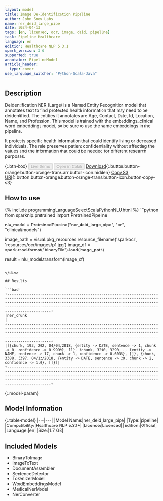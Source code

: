 ```yaml
---
layout: model
title: Image De-Identification Pipeline
author: John Snow Labs
name: ner_deid_large_pipe
date: 2024-04-13
tags: [en, licensed, ocr, image, deid, pipeline]
task: Pipeline Healthcare
language: en
edition: Healthcare NLP 5.3.1
spark_version: 3.0
supported: true
annotator: PipelineModel
article_header:
  type: cover
use_language_switcher: "Python-Scala-Java"
---
```


## Description

Deidentification NER (Large) is a Named Entity Recognition model that annotates text to find protected health information that may need to be deidentified. The entities it annotates are Age, Contact, Date, Id, Location, Name, and Profession. This model is trained with the embeddings_clinical word embeddings model, so be sure to use the same embeddings in the pipeline.

It protects specific health information that could identify living or deceased individuals. The rule preserves patient confidentiality without affecting the values and the information that could be needed for different research purposes.

{:.btn-box}
<button class="button button-orange" disabled>Live Demo</button>
<button class="button button-orange" disabled>Open in Colab</button>
[Download](https://s3.amazonaws.com/auxdata.johnsnowlabs.com/clinical/models/ner_deid_large_pipe_en_5.3.1_3.0_1713038644675.zip){:.button.button-orange.button-orange-trans.arr.button-icon.hidden}
[Copy S3 URI](s3://auxdata.johnsnowlabs.com/clinical/models/ner_deid_large_pipe_en_5.3.1_3.0_1713038644675.zip){:.button.button-orange.button-orange-trans.button-icon.button-copy-s3}

## How to use



<div class="tabs-box" markdown="1">
{% include programmingLanguageSelectScalaPythonNLU.html %}
```python
from sparknlp.pretrained import PretrainedPipeline

nlu_model = PretrainedPipeline("ner_deid_large_pipe", "en", "clinical/models")

image_path = visual.pkg_resources.resource_filename('sparkocr', 'resources/ocr/images/p1.jpg')
image_df = spark.read.format("binaryFile").load(image_path)

result = nlu_model.transform(image_df)
```

</div>

## Results

```bash
+------------------------------------------------------------------------------------------------------------------------------------------------------------------------------------------------------------------------------------------------------------------------------------------------------------+
|ner_chunk                                                                                                                                                                                                                                                                                                   |
+------------------------------------------------------------------------------------------------------------------------------------------------------------------------------------------------------------------------------------------------------------------------------------------------------------+
|[{chunk, 193, 202, 04/04/2018, {entity -> DATE, sentence -> 1, chunk -> 0, confidence -> 0.9999}, []}, {chunk, 3290, 3290, ., {entity -> NAME, sentence -> 17, chunk -> 1, confidence -> 0.6035}, []}, {chunk, 3388, 3397, 04/12/2018, {entity -> DATE, sentence -> 20, chunk -> 2, confidence -> 1.0}, []}]|
+------------------------------------------------------------------------------------------------------------------------------------------------------------------------------------------------------------------------------------------------------------------------------------------------------------+
```

{:.model-param}
## Model Information

{:.table-model}
|---|---|
|Model Name:|ner_deid_large_pipe|
|Type:|pipeline|
|Compatibility:|Healthcare NLP 5.3.1+|
|License:|Licensed|
|Edition:|Official|
|Language:|en|
|Size:|1.7 GB|

## Included Models

- BinaryToImage
- ImageToText
- DocumentAssembler
- SentenceDetector
- TokenizerModel
- WordEmbeddingsModel
- MedicalNerModel
- NerConverter